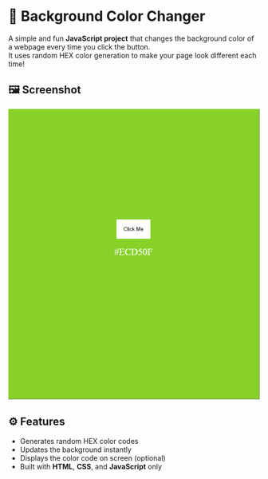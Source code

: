 # 🎨 Background Color Changer

A simple and fun **JavaScript project** that changes the background color of a webpage every time you click the button.  
It uses random HEX color generation to make your page look different each time!

## 🖼️ Screenshot

![Background Color Chnager](screenshot.png)


## ⚙️ Features

- Generates random HEX color codes  
- Updates the background instantly  
- Displays the color code on screen (optional)  
- Built with **HTML**, **CSS**, and **JavaScript** only  
